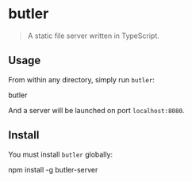 # butler

> A static file server written in TypeScript.

## Usage

From within any directory, simply run `butler`:

  butler

And a server will be launched on port `localhost:8080`.

## Install

You must install `butler` globally:

  npm install -g butler-server
